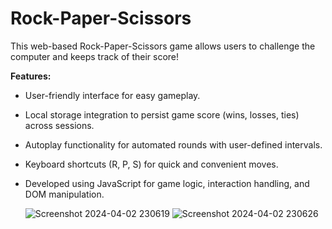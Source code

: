 # Rock-Paper-Scissors

This web-based Rock-Paper-Scissors game allows users to challenge the computer and keeps track of their score!

**Features:**

* User-friendly interface for easy gameplay.
* Local storage integration to persist game score (wins, losses, ties) across sessions.
* Autoplay functionality for automated rounds with user-defined intervals.
* Keyboard shortcuts (R, P, S) for quick and convenient moves.
* Developed using JavaScript for game logic, interaction handling, and DOM manipulation.

  ![Screenshot 2024-04-02 230619](https://github.com/Zaid-Altaf/Rock-Paper-Scissors/assets/100033305/55d98430-7b5e-4ec7-982e-a1525b05d004)
  ![Screenshot 2024-04-02 230626](https://github.com/Zaid-Altaf/Rock-Paper-Scissors/assets/100033305/caf987f5-4d64-40e8-b435-962f57eb9c3e)
